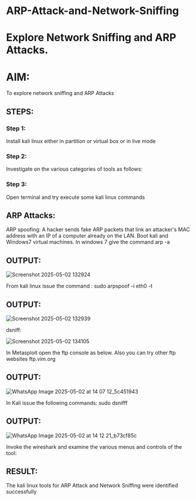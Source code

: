 # ARP-Attack-and-Network-Sniffing
# Explore Network Sniffing and ARP Attacks.

# AIM:

To explore network sniffing and ARP Attacks

## STEPS:

### Step 1:

Install kali linux either in partition or virtual box or in live mode

### Step 2:

Investigate on the various categories of tools as follows:


### Step 3:
Open terminal and try execute some kali linux commands

## ARP Attacks:  
ARP spoofing: A hacker sends fake ARP packets that link an attacker's MAC address with an IP of a computer already on the LAN. 
Boot kali and Windows7 virtual machines.
In windows 7 give the command arp -a
## OUTPUT:
![Screenshot 2025-05-02 132924](https://github.com/user-attachments/assets/eabfe2e6-6e63-4362-8f4e-23ff23afd3b9)


From kali linux issue the command :
sudo arpspoof -i eth0 -t <target system> <gateway>
## OUTPUT:

![Screenshot 2025-05-02 132939](https://github.com/user-attachments/assets/80c08278-d5a8-444b-9869-04023ad09dbb)

 dsniff:

![Screenshot 2025-05-02 134105](https://github.com/user-attachments/assets/e903a2ea-5446-4815-abe4-fe3f8af020be)





In Metasploit open the ftp console as below. Also you can try other ftp websites ftp.vim.org
## OUTPUT:
![WhatsApp Image 2025-05-02 at 14 07 12_5c451943](https://github.com/user-attachments/assets/ecbec34d-ac5f-44fd-8263-e7353c02e28c)




In Kali issue the following commands:
sudo dsnifff
## OUTPUT:

![WhatsApp Image 2025-05-02 at 14 12 21_b73cf85c](https://github.com/user-attachments/assets/fc8167fb-64d8-4f96-b5d6-f25f315c36d5)



Invoke the wireshark and examine the various menus  and controls of the tool:


## RESULT:
The kali linux tools for ARP Attack and Network Sniffing were identified successfully
